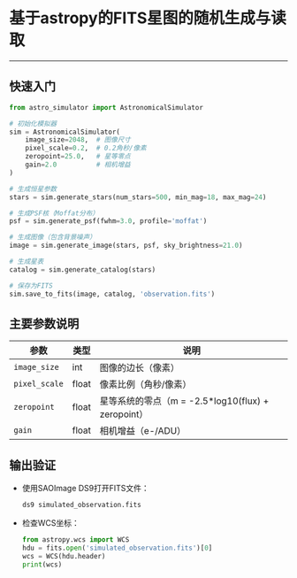 # **基于astropy的FITS星图的随机生成与读取**

---

## **快速入门**
```python
from astro_simulator import AstronomicalSimulator

# 初始化模拟器
sim = AstronomicalSimulator(
    image_size=2048,  # 图像尺寸
    pixel_scale=0.2,  # 0.2角秒/像素
    zeropoint=25.0,   # 星等零点
    gain=2.0          # 相机增益
)

# 生成恒星参数
stars = sim.generate_stars(num_stars=500, min_mag=18, max_mag=24)

# 生成PSF核（Moffat分布）
psf = sim.generate_psf(fwhm=3.0, profile='moffat')

# 生成图像（包含背景噪声）
image = sim.generate_image(stars, psf, sky_brightness=21.0)

# 生成星表
catalog = sim.generate_catalog(stars)

# 保存为FITS
sim.save_to_fits(image, catalog, 'observation.fits')
```

## **主要参数说明**

| 参数 | 类型 | 说明 |
|------|------|------|
| `image_size` | int | 图像的边长（像素） |
| `pixel_scale` | float | 像素比例（角秒/像素） |
| `zeropoint` | float | 星等系统的零点（m = -2.5*log10(flux) + zeropoint） |
| `gain` | float | 相机增益（e-/ADU） |

## **输出验证**
- 使用SAOImage DS9打开FITS文件：
  ```bash
  ds9 simulated_observation.fits
  ```
- 检查WCS坐标：
  ```python
  from astropy.wcs import WCS
  hdu = fits.open('simulated_observation.fits')[0]
  wcs = WCS(hdu.header)
  print(wcs)
  ```
